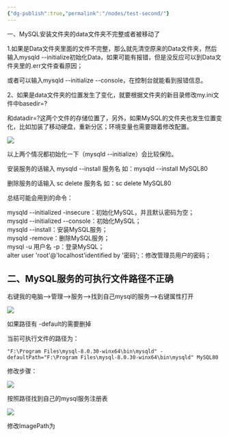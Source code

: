 ```yaml
---
{"dg-publish":true,"permalink":"/nodes/test-second/"}
---
```


 一、MySQL安装文件夹的data文件夹不完整或者被移动了

1.如果是Data文件夹里面的文件不完整，那么就先清空原来的Data文件夹，然后输入mysqld --initialize初始化Data，如果可能有报错，但是没反应可以到Data文件夹里的.err文件查看原因；

或者可以输入mysqld --initialize --console，在控制台就能看到报错信息。

2、如果是data文件夹的位置发生了变化，就要根据文件夹的新目录修改my.ini文件中basedir=?

和datadir=?这两个文件的存储位置了，另外，如果MySQL的文件夹也发生位置变化，比如加装了移动硬盘，重新分区；环境变量也需要跟着修改配置。

  

  

![](https://pic2.zhimg.com/80/v2-6848f89f5202a8011d0415321c4efce1_1440w.webp)

  

以上两个情况都初始化一下（mysqld --initialize）会比较保险。

安装服务的话输入 mysqld --install 服务名 如：mysqld --install MySQL80

删除服务的话输入 sc delete 服务名 如：sc delete MySQL80

总结可能会用到的命令：

mysqld --initialized -insecure：初始化MySQL，并且默认密码为空；  
mysqld --initialized --console：初始化MySQL；  
mysqld --install：安装MySQL服务；  
mysqld -remove：删除MySQL服务；  
mysql -u 用户名 -p：登录MySQL；  
alter user 'root'@'localhost'identified by '密码';：修改管理员用户的密码；

## 二、MySQL服务的可执行文件路径不正确

右键我的电脑—>管理—>服务—>找到自己mysql的服务—>右键属性打开

  

  

![](https://pic4.zhimg.com/80/v2-40630266d2e4f73ab8e41d12e9010333_1440w.webp)

  

  

如果路径有 -default的需要删掉

当前可执行文件的路径为：

```text
"F:\Program Files\mysql-8.0.30-winx64\bin\mysqld" -defaultPath="F:\Program Files\mysql-8.0.30-winx64\bin\mysqld" MySQL80
```

修改步骤：

  

  

![](https://pic3.zhimg.com/80/v2-f5b70c5e9823c3a946c136963fd1065a_1440w.webp)

  

按照路径找到自己的mysql服务注册表

  

  

![](https://pic1.zhimg.com/80/v2-7720155e0d3870431bf6a33f7e1666c0_1440w.webp)

  

修改ImagePath为